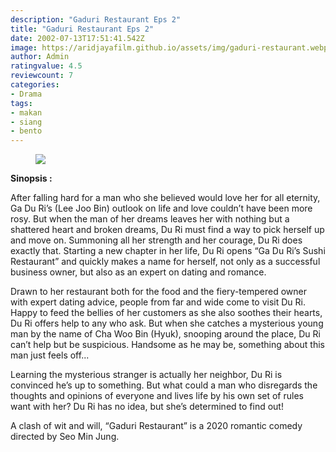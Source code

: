 ```yaml
---
description: "Gaduri Restaurant Eps 2"
title: "Gaduri Restaurant Eps 2"
date: 2002-07-13T17:51:41.542Z
image: https://aridjayafilm.github.io/assets/img/gaduri-restaurant.webp
author: Admin
ratingvalue: 4.5
reviewcount: 7
categories:
- Drama
tags:
- makan
- siang
- bento
---
```


<figure>
<img src="https://aridjayafilm.github.io/assets/img/gaduri-restaurant.webp"></img>
</figure>

**Sinopsis :**

After falling hard for a man who she believed would love her for all eternity, Ga Du Ri’s (Lee Joo Bin) outlook on life and love couldn’t have been more rosy. But when the man of her dreams leaves her with nothing but a shattered heart and broken dreams, Du Ri must find a way to pick herself up and move on. Summoning all her strength and her courage, Du Ri does exactly that. Starting a new chapter in her life, Du Ri opens “Ga Du Ri’s Sushi Restaurant” and quickly makes a name for herself, not only as a successful business owner, but also as an expert on dating and romance.

Drawn to her restaurant both for the food and the fiery-tempered owner with expert dating advice, people from far and wide come to visit Du Ri. Happy to feed the bellies of her customers as she also soothes their hearts, Du Ri offers help to any who ask. But when she catches a mysterious young man by the name of Cha Woo Bin (Hyuk), snooping around the place, Du Ri can’t help but be suspicious. Handsome as he may be, something about this man just feels off...

Learning the mysterious stranger is actually her neighbor, Du Ri is convinced he’s up to something. But what could a man who disregards the thoughts and opinions of everyone and lives life by his own set of rules want with her? Du Ri has no idea, but she’s determined to find out!

A clash of wit and will, “Gaduri Restaurant” is a 2020 romantic comedy directed by Seo Min Jung.